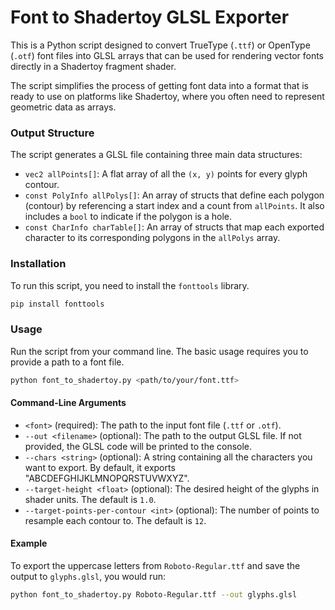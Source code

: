 # Font to Shadertoy GLSL Exporter

This is a Python script designed to convert TrueType (`.ttf`) or OpenType (`.otf`) font files into GLSL arrays that can be used for rendering vector fonts directly in a Shadertoy fragment shader.

The script simplifies the process of getting font data into a format that is ready to use on platforms like Shadertoy, where you often need to represent geometric data as arrays.

### Output Structure

The script generates a GLSL file containing three main data structures:

* `vec2 allPoints[]`: A flat array of all the `(x, y)` points for every glyph contour.
* `const PolyInfo allPolys[]`: An array of structs that define each polygon (contour) by referencing a start index and a count from `allPoints`. It also includes a `bool` to indicate if the polygon is a hole.
* `const CharInfo charTable[]`: An array of structs that map each exported character to its corresponding polygons in the `allPolys` array.

### Installation

To run this script, you need to install the `fonttools` library.

```bash
pip install fonttools
````

### Usage

Run the script from your command line. The basic usage requires you to provide a path to a font file.

```bash
python font_to_shadertoy.py <path/to/your/font.ttf>
```

#### Command-Line Arguments

  * `<font>` (required): The path to the input font file (`.ttf` or `.otf`).
  * `--out <filename>` (optional): The path to the output GLSL file. If not provided, the GLSL code will be printed to the console.
  * `--chars <string>` (optional): A string containing all the characters you want to export. By default, it exports "ABCDEFGHIJKLMNOPQRSTUVWXYZ".
  * `--target-height <float>` (optional): The desired height of the glyphs in shader units. The default is `1.0`.
  * `--target-points-per-contour <int>` (optional): The number of points to resample each contour to. The default is `12`.

#### Example

To export the uppercase letters from `Roboto-Regular.ttf` and save the output to `glyphs.glsl`, you would run:

```bash
python font_to_shadertoy.py Roboto-Regular.ttf --out glyphs.glsl
```